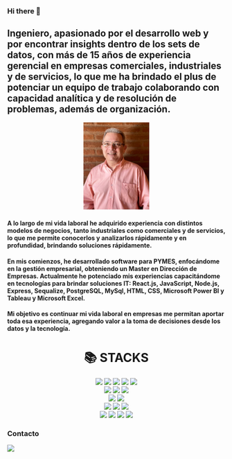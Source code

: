 
### Hi there 👋
## Ingeniero, apasionado por el desarrollo web y por encontrar insights dentro de los sets de datos, con más de 15 años de experiencia gerencial en empresas comerciales, industriales y de servicios, lo que me ha brindado el plus de potenciar un equipo de trabajo colaborando con capacidad analítica y de resolución de problemas, además de organización. 

<div align=center> 
<img src="https://github.com/JoseValperga/JoseValperga/blob/main/WhatsApp%20Image%202022-06-12%20at%2012.55.18%20PM.jpeg" style="height: 30%; width:30%;"/>
</div>

#### A lo largo de mi vida laboral he adquirido experiencia con distintos modelos de negocios, tanto industriales como comerciales y de servicios, lo que me permite conocerlos y analizarlos rápidamente y en profundidad, brindando soluciones rápidamente. 

#### En mis comienzos, he desarrollado software para PYMES, enfocándome en la gestión empresarial, obteniendo un Master en Dirección de Empresas. Actualmente he potenciado mis experiencias capacitándome en tecnologías para brindar soluciones IT: React.js, JavaScript, Node.js, Express, Sequalize, PostgreSQL, MySql, HTML, CSS, Microsoft Power BI y Tableau y Microsoft Excel.

#### Mi objetivo es continuar mi vida laboral en empresas me permitan aportar toda esa experiencia, agregando valor a la toma de decisiones desde los datos y la tecnología.
 
<!--
**JoseValperga/JoseValperga** is a ✨ _special_ ✨ repository because its `README.md` (this file) appears on your GitHub profile.
<img src="https://github.com/JoseValperga/JoseValperga/blob/main/JFV.jpg" style="height: 30%; width:30%;"/>
Here are some ideas to get you started:

- 🔭 I’m currently working on ...
- 🌱 I’m currently learning ...
- 👯 I’m looking to collaborate on ...
- 🤔 I’m looking for help with ...
- 💬 Ask me about ...
- 📫 How to reach me: ...
- 😄 Pronouns: ...
- ⚡ Fun fact: ...
-->

<!--
## Tecnologías:

![JavaScript](https://img.freepik.com/vector-premium/diseno-computadora-sobre-fondo-azul-ilustracion-vectorial_24908-44354.jpg){width=300}
-->
<div align=center><h1>📚 STACKS</h1></div>
<div align=center> 
  <img src="https://img.shields.io/badge/react-61DAFB?style=for-the-badge&logo=react&logoColor=black"> 
  <img src="https://img.shields.io/badge/html5-E34F26?style=for-the-badge&logo=html5&logoColor=white"> 
  <img src="https://img.shields.io/badge/css-1572B6?style=for-the-badge&logo=css3&logoColor=white"> 
  <img src="https://img.shields.io/badge/javascript-F7DF1E?style=for-the-badge&logo=javascript&logoColor=black">
  <img src="https://img.shields.io/badge/typescript-007ACC?style=for-the-badge&logo=typescript&logoColor=white">

 <br>
  <img src="https://img.shields.io/badge/mysql-4479A1?style=for-the-badge&logo=mysql&logoColor=white">
  <img src="https://img.shields.io/badge/postgresql-4169E1?style=for-the-badge&logo=postgresql&logoColor=black">
 <img src="https://img.shields.io/badge/sequelize-52B0E7?style=for-the-badge&logo=sequelize&logoColor=black">
 <br>

  <img src="https://img.shields.io/badge/excel-217346?style=for-the-badge&logo=microsoftexcel&logoColor=black">  
  <img src="https://img.shields.io/badge/powerbi-F2C811?style=for-the-badge&logo=powerbi&logoColor=black">  
 <br>
  <img src="https://img.shields.io/badge/node.js-339933?style=for-the-badge&logo=Node.js&logoColor=white">  
  <img src="https://img.shields.io/badge/express-000000?style=for-the-badge&logo=express&logoColor=white">
  <img src="https://img.shields.io/badge/mikrotik-293239?style=for-the-badge&logo=mikrotik&logoColor=white">
 
 <br>
  <img src="https://img.shields.io/badge/github-181717?style=for-the-badge&logo=github&logoColor=white">
  <img src="https://img.shields.io/badge/git-F05032?style=for-the-badge&logo=git&logoColor=white">
  <img src="https://img.shields.io/badge/fontawesome-339AF0?style=for-the-badge&logo=fontawesome&logoColor=white">
  <img src="https://img.shields.io/badge/tailwindcss-38B2AC?style=for-the-badge&logo=tailwind-css&logoColor=white">
</div>

<h3>Contacto</h3>
<a href="mailto:jose.valperga@gmail.com"><img src="https://img.shields.io/badge/gmail-EA4335?style=for-the-badge&logo=gmail&logoColor=black">
